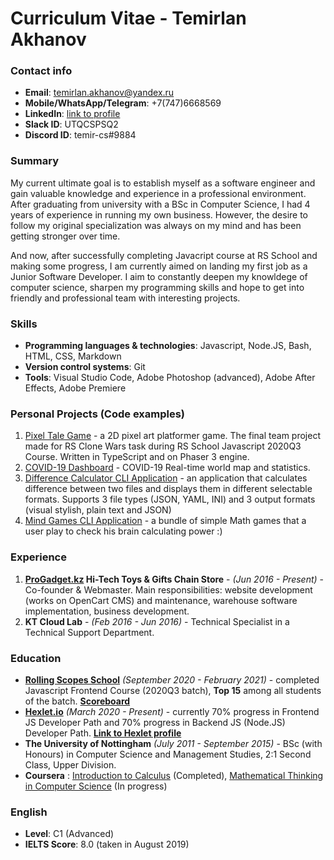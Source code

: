 # Curriculum Vitae - Temirlan Akhanov

### Contact info
- **Email**: [temirlan.akhanov@yandex.ru](mailto:temirlan.akhanov@yandex.ru)
- **Mobile/WhatsApp/Telegram**: +7(747)6668569
- **LinkedIn**: [link to profile](https://www.linkedin.com/in/temirlan-akhanov-2b2431119/) 
- **Slack ID**: UTQCSPSQ2
- **Discord ID**: temir-cs#9884

### Summary
My current ultimate goal is to establish myself as a software engineer and gain valuable knowledge and experience in a professional environment. After graduating from university with a BSc in Computer Science, I had 4 years of experience in running my own business. However, the desire to follow my original specialization was always on my mind and has been getting stronger over time.

And now, after successfully completing Javacript course at RS School and making some progress, I am currently aimed on landing my first job as a Junior Software Developer. I aim to constantly deepen my knowldege of computer science, sharpen my programming skills and hope to get into friendly and professional team with interesting projects.

### Skills
- **Programming languages & technologies**: Javascript, Node.JS, Bash, HTML, CSS, Markdown
- **Version control systems**: Git
- **Tools**: Visual Studio Code, Adobe Photoshop (advanced), Adobe After Effects, Adobe Premiere

### Personal Projects (Code examples)
1. [Pixel Tale Game](https://github.com/temir-cs/rs-clone) - a 2D pixel art platformer game. The final team project made for RS Clone Wars task during RS School Javascript 2020Q3 Course. Written in TypeScript and on Phaser 3 engine.
1. [COVID-19 Dashboard](https://github.com/temir-cs/covid-dashboard) - COVID-19 Real-time world map and statistics.
1. [Difference Calculator CLI Application](https://github.com/temir-cs/difference-generator) - an application that calculates difference between two files and displays them in different selectable formats. Supports 3 file types (JSON, YAML, INI) and 3 output formats (visual stylish, plain text and JSON)
1. [Mind Games CLI Application](https://github.com/temir-cs/brain-games) - a bundle of simple Math games that a user play to check his brain calculating power :)

### Experience
1. **[ProGadget.kz](https://progadget.kz) Hi-Tech Toys & Gifts Chain Store** - _(Jun 2016 - Present)_ - Co-founder & Webmaster. Main responsibilities: website development (works on OpenCart CMS) and maintenance, warehouse software implementation, business development.
1. **KT Cloud Lab** - _(Feb 2016 - Jun 2016)_ - Technical Specialist in a Technical Support Department.

### Education
- **[Rolling Scopes School](https://rs.school)** _(September 2020 - February 2021)_ - completed Javascript Frontend Course (2020Q3 batch), **Top 15** among all students of the batch. **[Scoreboard](https://yadi.sk/i/JGuaM0adOmWBsg)**
- **[Hexlet.io](https://ru.hexlet.io/)** _(March 2020 - Present)_ - currently 70% progress in Frontend JS Developer Path and 70% progress in Backend JS (Node.JS) Developer Path. **[Link to Hexlet profile](https://ru.hexlet.io/u/temir-cs)**
- **The University of Nottingham** _(July 2011 - September 2015)_ - BSc (with Honours) in Computer Science and Management Studies, 2:1 Second Class, Upper Division.
- **Coursera** : [Introduction to Calculus](https://www.coursera.org/learn/introduction-to-calculus) (Completed), [Mathematical Thinking in Computer Science](https://www.coursera.org/learn/what-is-a-proof/home/welcome) (In progress)

### English
- **Level**: C1 (Advanced)
- **IELTS Score**: 8.0 (taken in August 2019)